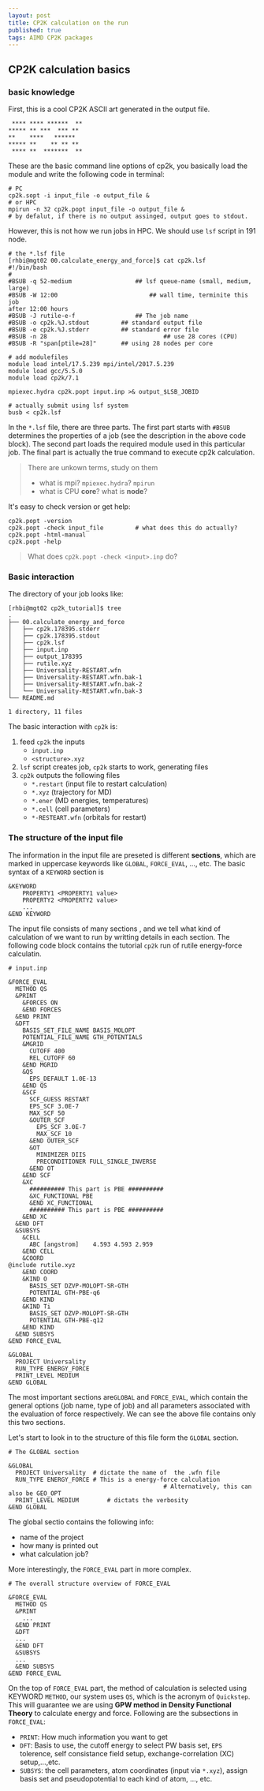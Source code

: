 ```yaml
---
layout: post
title: CP2K calculation on the run
published: true
tags: AIMD CP2K packages
---
```


## CP2K calculation basics

### basic knowledge

First, this is a cool CP2K ASCII art generated in the output file.

```shell
 **** **** ******  **
***** ** ***  *** ** 
**    ****   ******  
***** **    ** ** ** 
 **** **  *******  **
```

These are the basic command line options of cp2k, you basically load the module and write the following code in terminal:

```shell
# PC
cp2k.sopt -i input_file -o output_file &
# or HPC
mpirun -n 32 cp2k.popt input_file -o output_file &
# by defalut, if there is no output assinged, output goes to stdout.
```
However, this is not how we run jobs in HPC. We should use `lsf` script in 191 node.

```shell
# the *.lsf file
[rhbi@mgt02 00.calculate_energy_and_force]$ cat cp2k.lsf 
#!/bin/bash
#
#BSUB -q 52-medium					## lsf queue-name (small, medium, 														   large)
#BSUB -W 12:00							## wall time, terminite this job 																 after 12:00 hours
#BSUB -J rutile-e-f					## The job name
#BSUB -o cp2k.%J.stdout			## standard output file
#BSUB -e cp2k.%J.stderr			## standard error file
#BSUB -n 28									## use 28 cores (CPU)
#BSUB -R "span[ptile=28]"		## using 28 nodes per core

# add modulefiles
module load intel/17.5.239 mpi/intel/2017.5.239
module load gcc/5.5.0
module load cp2k/7.1

mpiexec.hydra cp2k.popt input.inp >& output_$LSB_JOBID

# actually submit using lsf system
busb < cp2k.lsf
```

In the `*.lsf` file, there are three parts. The first part starts with `#BSUB` determines the properties of a job (see the description in the above code block). The second part loads the required module used in this particular job. The final part is actually the true command to execute cp2k calculation.

> There are unkown terms, study on them
> - what is mpi? `mpiexec.hydra`?  `mpirun`
> - what is CPU **core**? what is **node**?

It's easy to check version or get help:
```shell
cp2k.popt -version
cp2k.popt -check input_file			# what does this do actually?
cp2k.popt -html-manual
cp2k.popt -help
```
> What does `cp2k.popt -check <input>.inp` do?

### Basic interaction 

The directory of your job looks like:

```shell
[rhbi@mgt02 cp2k_tutorial]$ tree
.
├── 00.calculate_energy_and_force
│   ├── cp2k.178395.stderr
│   ├── cp2k.178395.stdout
│   ├── cp2k.lsf
│   ├── input.inp
│   ├── output_178395
│   ├── rutile.xyz
│   ├── Universality-RESTART.wfn
│   ├── Universality-RESTART.wfn.bak-1
│   ├── Universality-RESTART.wfn.bak-2
│   └── Universality-RESTART.wfn.bak-3
└── README.md

1 directory, 11 files
```

The basic interaction with `cp2k` is:

1. feed `cp2k` the inputs
	- `input.inp`
	- `<structure>.xyz`
2. `lsf` script creates job, `cp2k` starts to work, generating files
3. `cp2k` outputs the following files
	- `*.restart` (input file to restart calculation)
	- `*.xyz` (trajectory for MD)
	- `*.ener` (MD energies, temperatures)
	- `*.cell` (cell parameters)
	- `*-RESTEART.wfn` (orbitals for restart)

### The structure of the input file

The information in the input file are preseted is different **sections**, which are marked in uppercase keywords like `GLOBAL`, `FORCE_EVAL`, ..., etc. The basic syntax of a `KEYWORD` section is 

```
&KEYWORD
	PROPERTY1 <PROPERTY1 value>
	PROPERTY2 <PROPERTY2 value>
	...
&END KEYWORD
```
The input file consists of many sections , and we tell what kind of calculation of we want to run by writting details in each section. The following code block contains the tutorial `cp2k` run of rutile energy-force calculatin.

```
# input.inp

&FORCE_EVAL
  METHOD QS
  &PRINT
    &FORCES ON
    &END FORCES
  &END PRINT
  &DFT
    BASIS_SET_FILE_NAME BASIS_MOLOPT
    POTENTIAL_FILE_NAME GTH_POTENTIALS
    &MGRID
      CUTOFF 400
      REL_CUTOFF 60
    &END MGRID
    &QS
      EPS_DEFAULT 1.0E-13
    &END QS
    &SCF
      SCF_GUESS RESTART
      EPS_SCF 3.0E-7
      MAX_SCF 50
      &OUTER_SCF
        EPS_SCF 3.0E-7
        MAX_SCF 10
      &END OUTER_SCF
      &OT
        MINIMIZER DIIS
        PRECONDITIONER FULL_SINGLE_INVERSE
      &END OT
    &END SCF
    &XC
      ########## This part is PBE ##########
      &XC_FUNCTIONAL PBE
      &END XC_FUNCTIONAL
      ########## This part is PBE ##########
    &END XC
  &END DFT
  &SUBSYS
    &CELL 
      ABC [angstrom]    4.593 4.593 2.959
    &END CELL
    &COORD
@include rutile.xyz
    &END COORD
    &KIND O
      BASIS_SET DZVP-MOLOPT-SR-GTH 
      POTENTIAL GTH-PBE-q6
    &END KIND
    &KIND Ti  
      BASIS_SET DZVP-MOLOPT-SR-GTH
      POTENTIAL GTH-PBE-q12
    &END KIND
  &END SUBSYS
&END FORCE_EVAL

&GLOBAL
  PROJECT Universality 
  RUN_TYPE ENERGY_FORCE
  PRINT_LEVEL MEDIUM
&END GLOBAL
```

The most important sections are`GLOBAL` and `FORCE_EVAL`, which contain the general options (job name, type of job) and all parameters associated with the evaluation of force respectively. We can see the above file contains only this two sections.

Let's start to look in to the structure of this file form the `GLOBAL` section.

```
# The GLOBAL section

&GLOBAL
  PROJECT Universality	# dictate the name of  the .wfn file
  RUN_TYPE ENERGY_FORCE	# This is a energy-force calculation
  											# Alternatively, this can also be GEO_OPT
  PRINT_LEVEL MEDIUM		# dictats the verbosity
&END GLOBAL
```

The global sectio contains the following info:

- name of the project
- how many is printed out
- what calculation job?

More interestingly, the `FORCE_EVAL` part in more complex.

```
# The overall structure overview of FORCE_EVAL

&FORCE_EVAL
  METHOD QS
  &PRINT
	...
  &END PRINT
  &DFT
  ...
  &END DFT
  &SUBSYS
  ...
  &END SUBSYS
&END FORCE_EVAL
```
On the top of `FORCE_EVAL` part, the method of calculation is selected using KEYWORD `METHOD`, our system uses `QS`, which is the acronym of `Quickstep`. This will guarantee we are using **GPW method in Density Functional Theory** to calculate energy and force. Following are the subsections in `FORCE_EVAL`:

- `PRINT`: How much information you want to get
- `DFT`: Basis to use, the cutoff energy to select PW basis set, `EPS` tolerence, self consistance field setup, exchange-correlation (XC) setup,...,etc.
- `SUBSYS`: the cell parameters, atom coordinates (input via `*.xyz`), assign basis set and pseudopotential to each kind of atom, ..., etc.